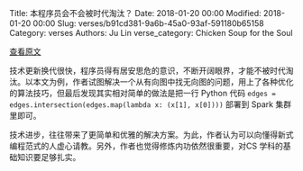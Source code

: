 Title: 本程序员会不会被时代淘汰？
Date: 2018-01-20 00:00
Modified: 2018-01-20 00:00
Slug: verses/b91cd381-9a6b-45a0-93af-591180b65158
Category: verses
Authors: Ju Lin
verse_category: Chicken Soup for the Soul

[查看原文](https://software.intel.com/en-us/blogs/2017/11/27/am-i-becoming-obsolete)

技术更新换代很快，程序员得有居安思危的意识，不断开阔眼界，才能不被时代淘汰。以本文为例，作者试图解决一个从有向图中找无向图的问题，用上了各种优化的算法技巧，但最后发现其实相对简单的做法是把一行 Python 代码 `edges = edges.intersection(edges.map(lambda x: (x[1], x[0])))` 部署到 Spark 集群里即可。

技术进步，往往带来了更简单和优雅的解决方案。为此，作者认为可以向懂得新式编程范式的人虚心请教。另外，作者也觉得修炼内功依然很重要，对CS 学科的基础知识要足够扎实。